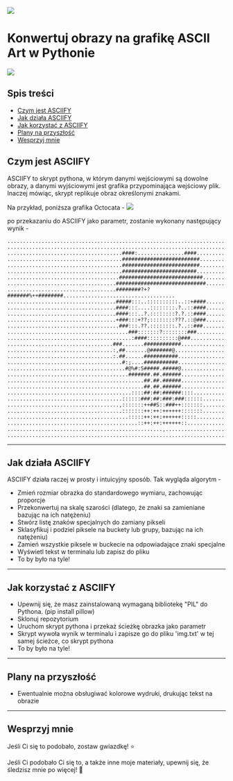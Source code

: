 ![](https://github.com/RameshAditya/asciify/blob/master/github-resources/logo.JPG)
# Konwertuj obrazy na grafikę ASCII Art w Pythonie

![](https://github.com/RameshAditya/asciify/blob/master/github-resources/sample.gif)

## Spis treści
- [Czym jest ASCIIFY](#czym-jest-asciify)
- [Jak działa ASCIIFY](#jak-dziala-asciify)
- [Jak korzystać z ASCIIFY](#jak-korzystac-z-asciify)
- [Plany na przyszłość](#plany-na-przyszlosc)
- [Wesprzyj mnie](#wesprzyj-mnie)

## Czym jest ASCIIFY
ASCIIFY to skrypt pythona, w którym danymi wejściowymi są dowolne obrazy, a danymi wyjściowymi jest grafika przypominająca wejściowy plik.
Inaczej mówiąc, skrypt replikuje obraz określonymi znakami. 

Na przykład, poniższa grafika Octocata -
![](https://github.com/RameshAditya/asciify/blob/master/octocat.png)

po przekazaniu do ASCIIFY jako parametr, zostanie wykonany następujący wynik - 
```
....................................................................................................
....................................................................................................
.....................................####:...............####.......................................
.....................................#########################......................................
.....................................#########################......................................
.....................................########################.......................................
....................................###########################.....................................
...................................#############################....................................
...................................########?+?#######%++########....................................
...................................#####:::..::::::::::..::+####....................................
...................................####:::....::::::::.?..::####....................................
...................................####:::..?.::::::::?.?.::####....................................
...................................+###:::+??;::::::::???.::@###....................................
....................................###:::.??.::::::::.?..::###.....................................
.......................................###:::::::?::::::::###.......................................
........................................:####::::::::::@###.........................................
..................................###.......############............................................
..................................:,##.......@#######@..............................................
..................................:.##......###########.............................................
.....................................#:;....###########.............................................
......................................#@%#:S#####.#####@............................................
.......................................#######.##.######............................................
............................................##.##.######............................................
............................................##.##.######............................................
........................................::::##:##:######::::........................................
.....................................::::::###:##:###:###::::::.....................................
....................................,:::::::++##S::###++:::::::.....................................
.....................................:::::::++:++:++++++:::::::.....................................
.......................................:::::++:++:++++++:::::.......................................
..........................................::++:++:++++++::..........................................
..................................................,.................................................
....................................................................................................
```
-------------------------------------------------------------------------------------------------------
## Jak działa ASCIIFY
ASCIIFY działa raczej w prosty i intuicyjny sposób.
Tak wygląda algorytm -
- Zmień rozmiar obrazka do standardowego wymiaru, zachowując proporcje
- Przekonwertuj na skalę szarości (dlatego, że znaki sa zamieniane bazując na ich natężeniu)
- Stwórz listę znaków specjalnych do zamiany pikseli
- Sklasyfikuj i podziel piksele na buckety lub grupy, bazując na ich natężeniu)
- Zamień wszystkie piksele w buckecie na odpowiadające znaki specjalne
- Wyświetl tekst w terminalu lub zapisz do pliku
- To by było na tyle!

-------------------------------------------------------------------------------------------------------
## Jak korzystać z ASCIIFY
- Upewnij się, że masz zainstalowaną wymaganą bibliotekę "PIL" do Pythona. (pip install pillow)
- Sklonuj repozytorium
- Uruchom skrypt pythona i przekaż ścieżkę obrazka jako parametr
- Skrypt wywoła wynik w terminalu i zapisze go do pliku 'img.txt' w tej samej ścieżce, co skrypt pythona
- To by było na tyle!

-------------------------------------------------------------------------------------------------------
## Plany na przyszłość
- Ewentualnie można obsługiwać kolorowe wydruki, drukując tekst na obrazie

-------------------------------------------------------------------------------------------------------
## Wesprzyj mnie
Jeśli Ci się to podobało, zostaw gwiazdkę! :star:

Jeśli Ci podobało Ci się to, a także inne moje materiały, upewnij się, że śledzisz mnie po więcej! :slightly_smiling_face:
